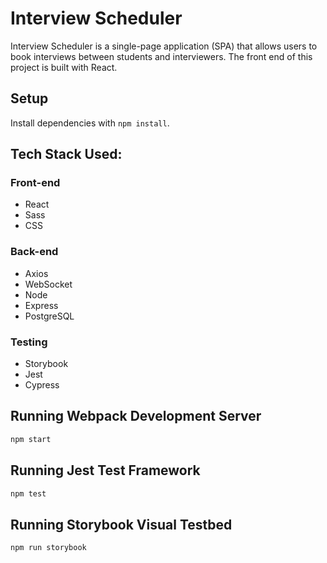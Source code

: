 # Interview Scheduler
Interview Scheduler is a single-page application (SPA) that allows users to book interviews between students and interviewers. The front end of this project is built with React. 

## Setup

Install dependencies with `npm install`.

## Tech Stack Used:

### Front-end
- React
- Sass
- CSS

### Back-end
- Axios
- WebSocket
- Node
- Express
- PostgreSQL

### Testing
- Storybook
- Jest
- Cypress

## Running Webpack Development Server

```sh
npm start
```

## Running Jest Test Framework

```sh
npm test
```

## Running Storybook Visual Testbed

```sh
npm run storybook
```
